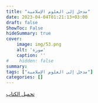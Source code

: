 ```yaml
---
title: "مدخل إلى العلوم الإسلامية"
date: 2023-04-04T01:21:13+03:00
draft: false
ShowToc: False
hideSummary: true
cover:
    image: img/53.png
    alt: 'صورة'
    caption: ''
#    hidden: false
summary: 
tags: ["مدخل إلى العلوم الإسلامية"]
categories: []
---
```

[تحميل الكتاب](./../../books/53.pdf)

